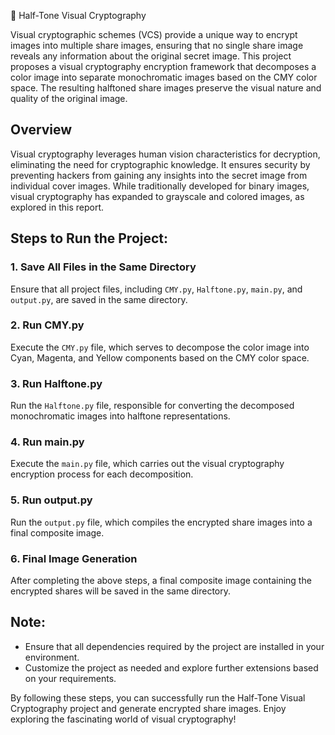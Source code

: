 🎨 Half-Tone Visual Cryptography

Visual cryptographic schemes (VCS) provide a unique way to encrypt images into multiple share images, ensuring that no single share image reveals any information about the original secret image. This project proposes a visual cryptography encryption framework that decomposes a color image into separate monochromatic images based on the CMY color space. The resulting halftoned share images preserve the visual nature and quality of the original image.

## Overview

Visual cryptography leverages human vision characteristics for decryption, eliminating the need for cryptographic knowledge. It ensures security by preventing hackers from gaining any insights into the secret image from individual cover images. While traditionally developed for binary images, visual cryptography has expanded to grayscale and colored images, as explored in this report.

## Steps to Run the Project:

### 1. Save All Files in the Same Directory

Ensure that all project files, including `CMY.py`, `Halftone.py`, `main.py`, and `output.py`, are saved in the same directory.

### 2. Run CMY.py

Execute the `CMY.py` file, which serves to decompose the color image into Cyan, Magenta, and Yellow components based on the CMY color space.

### 3. Run Halftone.py

Run the `Halftone.py` file, responsible for converting the decomposed monochromatic images into halftone representations.

### 4. Run main.py

Execute the `main.py` file, which carries out the visual cryptography encryption process for each decomposition.

### 5. Run output.py

Run the `output.py` file, which compiles the encrypted share images into a final composite image.

### 6. Final Image Generation

After completing the above steps, a final composite image containing the encrypted shares will be saved in the same directory.

## Note:

- Ensure that all dependencies required by the project are installed in your environment.
- Customize the project as needed and explore further extensions based on your requirements.

By following these steps, you can successfully run the Half-Tone Visual Cryptography project and generate encrypted share images. Enjoy exploring the fascinating world of visual cryptography!
